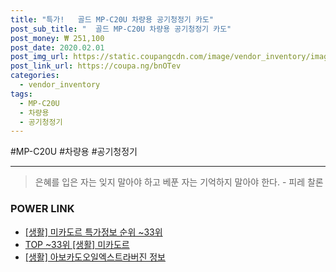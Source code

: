 ```yaml
--- 
title: "특가!   골드 MP-C20U 차량용 공기청정기 카도" 
post_sub_title: "  골드 MP-C20U 차량용 공기청정기 카도" 
post_money: ₩ 251,100 
post_date: 2020.02.01 
post_img_url: https://static.coupangcdn.com/image/vendor_inventory/images/2017/07/24/11/6/2b7650cc-66eb-4184-84c4-345e84f4e2ce.jpg 
post_link_url: https://coupa.ng/bnOTev 
categories: 
  - vendor_inventory 
tags: 
  - MP-C20U 
  - 차량용 
  - 공기청정기 
--- 
```

  #MP-C20U #차량용 #공기청정기 
<hr> 

> 은혜를 입은 자는 잊지 말아야 하고 베푼 자는 기억하지 말아야 한다. - 피레 찰론 


### POWER LINK

* <a href="https://blog.naver.com/sakai111/221781562258" target="_blank"> [생활] 미카도르 특가정보 순위 ~33위</a>
* <a href="https://blog.naver.com/fasyy4321/221781562280" target="_blank"> TOP ~33위 [생활] 미카도르</a>
* <a href="https://blog.naver.com/santokki14/221770387469" target="_blank"> [생활] 아보카도오일엑스트라버진 정보 </a>
